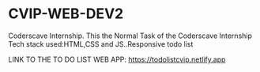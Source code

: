 # CVIP-WEB-DEV2
Coderscave Internship. 
This the Normal Task of the Coderscave Internship
Tech stack used:HTML,CSS and JS..Responsive todo list

LINK TO THE TO DO LIST WEB APP: https://todolistcvip.netlify.app
